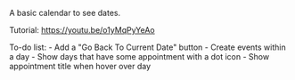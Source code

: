 A basic calendar to see dates.

Tutorial: https://youtu.be/o1yMqPyYeAo

To-do list:
	- Add a "Go Back To Current Date" button
	- Create events within a day
	- Show days that have some appointment with a dot icon
	- Show appointment title when hover over day
